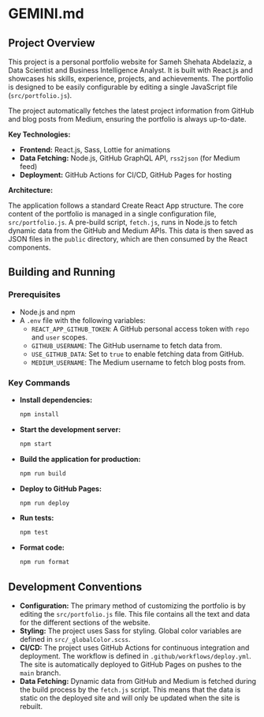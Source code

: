# GEMINI.md

## Project Overview

This project is a personal portfolio website for Sameh Shehata Abdelaziz, a Data Scientist and Business Intelligence Analyst. It is built with React.js and showcases his skills, experience, projects, and achievements. The portfolio is designed to be easily configurable by editing a single JavaScript file (`src/portfolio.js`).

The project automatically fetches the latest project information from GitHub and blog posts from Medium, ensuring the portfolio is always up-to-date.

**Key Technologies:**

*   **Frontend:** React.js, Sass, Lottie for animations
*   **Data Fetching:** Node.js, GitHub GraphQL API, `rss2json` (for Medium feed)
*   **Deployment:** GitHub Actions for CI/CD, GitHub Pages for hosting

**Architecture:**

The application follows a standard Create React App structure. The core content of the portfolio is managed in a single configuration file, `src/portfolio.js`. A pre-build script, `fetch.js`, runs in Node.js to fetch dynamic data from the GitHub and Medium APIs. This data is then saved as JSON files in the `public` directory, which are then consumed by the React components.

## Building and Running

### Prerequisites

*   Node.js and npm
*   A `.env` file with the following variables:
    *   `REACT_APP_GITHUB_TOKEN`: A GitHub personal access token with `repo` and `user` scopes.
    *   `GITHUB_USERNAME`: The GitHub username to fetch data from.
    *   `USE_GITHUB_DATA`: Set to `true` to enable fetching data from GitHub.
    *   `MEDIUM_USERNAME`: The Medium username to fetch blog posts from.

### Key Commands

*   **Install dependencies:**
    ```bash
    npm install
    ```
*   **Start the development server:**
    ```bash
    npm start
    ```
*   **Build the application for production:**
    ```bash
    npm run build
    ```
*   **Deploy to GitHub Pages:**
    ```bash
    npm run deploy
    ```
*   **Run tests:**
    ```bash
    npm test
    ```
*   **Format code:**
    ```bash
    npm run format
    ```

## Development Conventions

*   **Configuration:** The primary method of customizing the portfolio is by editing the `src/portfolio.js` file. This file contains all the text and data for the different sections of the website.
*   **Styling:** The project uses Sass for styling. Global color variables are defined in `src/_globalColor.scss`.
*   **CI/CD:** The project uses GitHub Actions for continuous integration and deployment. The workflow is defined in `.github/workflows/deploy.yml`. The site is automatically deployed to GitHub Pages on pushes to the `main` branch.
*   **Data Fetching:** Dynamic data from GitHub and Medium is fetched during the build process by the `fetch.js` script. This means that the data is static on the deployed site and will only be updated when the site is rebuilt.
